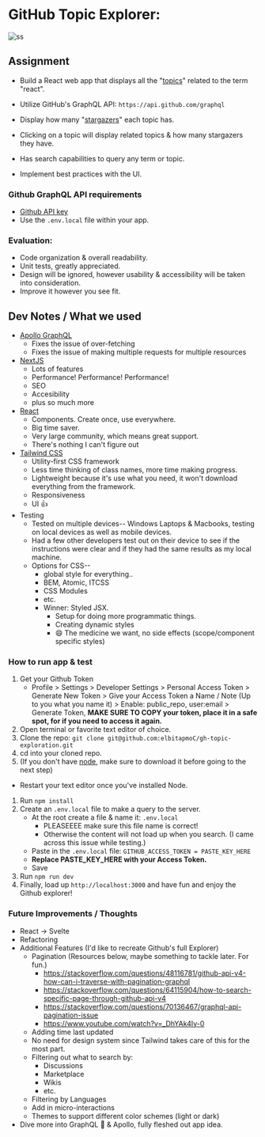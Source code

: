 # GitHub Topic Explorer:

![ss](https://user-images.githubusercontent.com/11306948/184529340-c6be93c6-ce06-49d0-b50b-9f2a109d24c8.png)

## Assignment

- Build a React web app that displays all the "[topics](https://docs.github.com/en/free-pro-team@latest/graphql/reference/objects#topic)" related to the term "react".
- Utilize GitHub's GraphQL API: `https://api.github.com/graphql`

- Display how many "[stargazers](https://docs.github.com/en/free-pro-team@latest/graphql/reference/objects#stargazerconnection)" each topic has.
- Clicking on a topic will display related topics & how many stargazers they have.

- Has search capabilities to query any term or topic.

- Implement best practices with the UI.

### Github GraphQL API requirements

- [Github API key](https://docs.github.com/en/free-pro-team@latest/graphql/guides/forming-calls-with-graphql#authenticating-with-graphql)
- Use the `.env.local` file within your app.

### Evaluation:

- Code organization & overall readability.
- Unit tests, greatly appreciated.
- Design will be ignored, however usability & accessibility will be taken into consideration.
- Improve it however you see fit.

## Dev Notes / What we used

- [Apollo GraphQL](https://www.apollographql.com/)
  - Fixes the issue of over-fetching
  - Fixes the issue of making multiple requests for multiple resources
- [NextJS](https://nextjs.org/)
  - Lots of features
  - Performance! Performance! Performance!
  - SEO
  - Accesibility
  - plus so much more
- [React](https://reactjs.org/)
  - Components. Create once, use everywhere.
  - Big time saver.
  - Very large community, which means great support.
  - There's nothing I can't figure out
- [Tailwind CSS](https://tailwindcss.com/docs/installation)
  - Utility-first CSS framework
  - Less time thinking of class names, more time making progress.
  - Lightweight because it's use what you need, it won't download everything from the framework.
  - Responsiveness
  - UI 👍
- Testing
  - Tested on multiple devices-- Windows Laptops & Macbooks, testing on local devices as well as mobile devices.
  - Had a few other developers test out on their device to see if the instructions were clear and if they had the same results as my local machine.
  - Options for CSS--
    - global style for everything..
    - BEM, Atomic, ITCSS
    - CSS Modules
    - etc.
    - Winner: Styled JSX.
      - Setup for doing more programmatic things.
      - Creating dynamic styles
      - 😄 The medicine we want, no side effects (scope/component specific styles)

### How to run app & test

1. Get your Github Token
   - Profile > Settings > Developer Settings > Personal Access Token > Generate New Token > Give your Access Token a Name / Note (Up to you what you name it) > Enable: public_repo, user:email > Generate Token, **MAKE SURE TO COPY your token, place it in a safe spot, for if you need to access it again.**
1. Open terminal or favorite text editor of choice.
1. Clone the repo: `git clone git@github.com:elbitapmoC/gh-topic-exploration.git`
1. cd into your cloned repo.
1. (If you don't have [node](https://nodejs.org/en/download/), make sure to download it before going to the next step)
  - Restart your text editor once you've installed Node.
1. Run `npm install`
1. Create an `.env.local` file to make a query to the server.
   - At the root create a file & name it: `.env.local`
     - PLEASEEEE make sure this file name is correct!
     - Otherwise the content will not load up when you search. (I came across this issue while testing.)
   - Paste in the `.env.local` file: `GITHUB_ACCESS_TOKEN = PASTE_KEY_HERE`
   - **Replace PASTE_KEY_HERE with your Access Token.**
   - Save
1. Run `npm run dev`
1. Finally, load up `http://localhost:3000` and have fun and enjoy the Github explorer!

### Future Improvements / Thoughts

- React -> Svelte
- Refactoring
- Additional Features (I'd like to recreate Github's full Explorer)
  - Pagination (Resources below, maybe something to tackle later. For fun.)
    - https://stackoverflow.com/questions/48116781/github-api-v4-how-can-i-traverse-with-pagination-graphql
    - https://stackoverflow.com/questions/64115904/how-to-search-specific-page-through-github-api-v4
    - https://stackoverflow.com/questions/70136467/graphql-api-pagination-issue
    - https://www.youtube.com/watch?v=_DhYAk4Iy-0
  - Adding time last updated
  - No need for design system since Tailwind takes care of this for the most part.
  - Filtering out what to search by:
    - Discussions
    - Marketplace
    - Wikis
    - etc.
  - Filtering by Languages
  - Add in micro-interactions
  - Themes to support different color schemes (light or dark)
- Dive more into GraphQL 🤿 & Apollo, fully fleshed out app idea.
